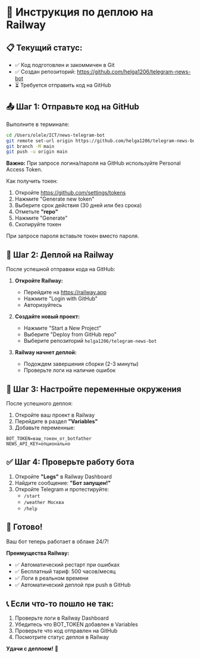 # 🚀 Инструкция по деплою на Railway

## 📋 Текущий статус:
- ✅ Код подготовлен и закоммичен в Git
- ✅ Создан репозиторий: https://github.com/helga1206/telegram-news-bot
- ⏳ Требуется отправить код на GitHub

## 📤 Шаг 1: Отправьте код на GitHub

Выполните в терминале:

```bash
cd /Users/olele/ICT/news-telegram-bot
git remote set-url origin https://github.com/helga1206/telegram-news-bot.git
git branch -M main
git push -u origin main
```

**Важно:** При запросе логина/пароля на GitHub используйте Personal Access Token.

Как получить токен:
1. Откройте https://github.com/settings/tokens
2. Нажмите "Generate new token"
3. Выберите срок действия (30 дней или без срока)
4. Отметьте **"repo"**
5. Нажмите "Generate"
6. Скопируйте токен

При запросе пароля вставьте токен вместо пароля.

## 🚂 Шаг 2: Деплой на Railway

После успешной отправки кода на GitHub:

1. **Откройте Railway:**
   - Перейдите на https://railway.app
   - Нажмите "Login with GitHub"
   - Авторизуйтесь

2. **Создайте новый проект:**
   - Нажмите "Start a New Project"
   - Выберите "Deploy from GitHub repo"
   - Выберите репозиторий `helga1206/telegram-news-bot`

3. **Railway начнет деплой:**
   - Подождем завершения сборки (2-3 минуты)
   - Проверьте логи на наличие ошибок

## 🔑 Шаг 3: Настройте переменные окружения

После успешного деплоя:

1. Откройте ваш проект в Railway
2. Перейдите в раздел **"Variables"**
3. Добавьте переменные:

```
BOT_TOKEN=ваш_токен_от_botfather
NEWS_API_KEY=опционально
```

## ✅ Шаг 4: Проверьте работу бота

1. Откройте **"Logs"** в Railway Dashboard
2. Найдите сообщение: **"Бот запущен!"**
3. Откройте Telegram и протестируйте:
   - `/start`
   - `/weather Москва`
   - `/help`

## 🎉 Готово!

Ваш бот теперь работает в облаке 24/7!

**Преимущества Railway:**
- ✅ Автоматический рестарт при ошибках
- ✅ Бесплатный тариф: 500 часов/месяц
- ✅ Логи в реальном времени
- ✅ Автоматический деплой при push в GitHub

## 📞 Если что-то пошло не так:

1. Проверьте логи в Railway Dashboard
2. Убедитесь что BOT_TOKEN добавлен в Variables
3. Проверьте что код отправлен на GitHub
4. Посмотрите статус деплоя в Railway

**Удачи с деплоем!** 🚀




